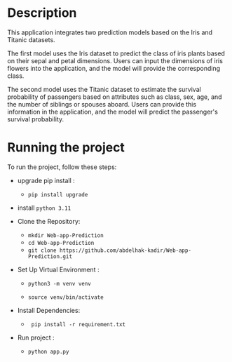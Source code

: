 # Description 
This application integrates two prediction models based on the Iris and Titanic datasets.

The first model uses the Iris dataset to predict the class of iris plants based on their sepal and petal dimensions. Users can input the dimensions of iris flowers into the application, and the model will provide the corresponding class.

The second model uses the Titanic dataset to estimate the survival probability of passengers based on attributes such as class, sex, age, and the number of siblings or spouses aboard. Users can provide this information in the application, and the model will predict the passenger's survival probability.


# Running the project
To run the project, follow these steps:
* upgrade pip install :
    - `pip install upgrade`
* install `python 3.11`
* Clone the Repository:
    - `mkdir Web-app-Prediction `
    - `cd Web-app-Prediction `
    - `git clone https://github.com/abdelhak-kadir/Web-app-Prediction.git `
* Set Up Virtual Environment :
    - `python3 -m venv venv`

    - `source venv/bin/activate`
* Install Dependencies:
    - ` pip install -r requirement.txt`

* Run project : 
    - `python app.py`

